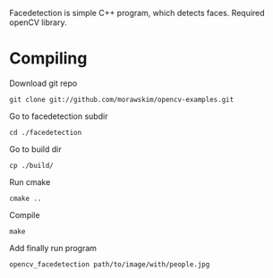 Facedetection is simple C++ program, which detects faces. Required openCV library.

Compiling
===========================
Download git repo

    git clone git://github.com/morawskim/opencv-examples.git 

Go to facedetection subdir

    cd ./facedetection

Go to build dir

    cp ./build/
    
Run cmake

    cmake ..

Compile

    make
    
Add finally run program

    opencv_facedetection path/to/image/with/people.jpg
